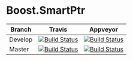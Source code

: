 # Boost.SmartPtr

Branch   | Travis | Appveyor
---------|--------|---------
Develop  | [![Build Status](https://travis-ci.org/boostorg/smart_ptr.svg?branch=develop)](https://travis-ci.org/boostorg/smart_ptr) | [![Build Status](https://ci.appveyor.com/api/projects/status/github/boostorg/smart_ptr?branch=develop&svg=true)](https://ci.appveyor.com/project/pdimov/smart_ptr)
Master   | [![Build Status](https://travis-ci.org/boostorg/smart_ptr.svg?branch=master)](https://travis-ci.org/boostorg/smart_ptr) | [![Build Status](https://ci.appveyor.com/api/projects/status/github/boostorg/smart_ptr?branch=master&svg=true)](https://ci.appveyor.com/project/pdimov/smart_ptr)
